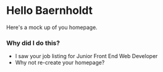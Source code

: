 # Hello Baernholdt #

Here's a mock up of you homepage.

### Why did I do this? ###

* I saw your job listing for Junior Front End Web Developer
* Why not re-create your homepage? 
